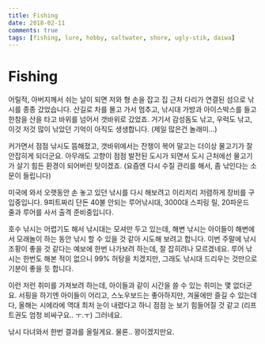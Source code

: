 ```yaml
---
title: Fishing
date: 2018-02-11
comments: true
tags: [fishing, lure, hobby, saltwater, shore, ugly-stik, daiwa]
---
```


# Fishing

어릴적, 아버지께서 쉬는 날이 되면 저와 형 손을 잡고 집 근처 다리가 연결된 섬으로 낚시를 종종 갔었습니다.
산길로 차를 몰고 가서 멈추고, 낚시대 가방과 아이스박스를 들고 한참을 산을 타고 바위를 넘어서 갯바위로 갔었죠.
거기서 감성돔도 낚고, 우럭도 낚고, 이것 저것 많이 낚았던 기억이 아직도 생생합니다. (제일 많은건 놀래미...)

커가면서 점점 낚시도 뜸해졌고, 갯바위에서는 잔챙이 복어 말고는 더이상 물고기가 잘 안잡히게 되더군요.
아무래도 고향이 점점 발전된 도시가 되면서 도시 근처에선 물고기가 살기 힘든 환경이 되어버린 탓이겠죠.
(요즘엔 다시 수질 관리를 해서, 좀 낚인다는 소문이 들립니다)

미국에 와서 오랫동안 손 놓고 있던 낚시를 다시 해보려고 이리저리 저렴하게 장비를 구입중입니다.
9피트짜리 단돈 40불 안되는 루어낚시대, 3000대 스피링 릴, 20파운드 줄과 루어를 사서 출격 준비중입니다.

호수 낚시는 어렵기도 해서 낚시대는 모셔만 두고 있는데, 해변 낚시는 아이들이 해변에서 모래놀이 하는 동안 낚시 할 수 있을 것 같아 시도해 보려고 합니다.
이번 주말에 낚시 조황이 좋을 것 같다는 예보에 한번 나가보려 하는데, 잘 잡히려나 모르겠네요.
루어 낚시는 한번도 해본 적이 없으니 99% 허탕을 치겠지만, 그래도 낚시대 드리우는 것만으로 기분이 좋을 듯 합니다.

이런 저런 취미를 가져보려 하는데, 아이들과 같이 시간을 쓸 수 있는 취미는 몇 없더군요.
서핑을 하기엔 아이들이 어리고, 스노우보드는 좋아하지만, 겨울에만 즐길 수 있는데다, 올해는 시에라에 역대 최저 눈이 내렸다고 하니 점점 눈 보기 힘들어질 것 같고 (리프트권도 엄청 비싸구요.. ㅜ.ㅜ) 그러네요.

낚시 다녀와서 한번 결과를 올릴게요. 물론.. 꽝이겠지만요.